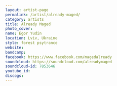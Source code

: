 ```yaml
---
layout: artist-page
permalink: /artist/already-maged/
category: artists
title: Already Maged
photo_cover: 
name: Egor Yudin
location: Lviv, Ukraine
style: forest psytrance
website: 
bandcamp: 
facebook: https://www.facebook.com/magedalready
soundcloud: https://soundcloud.com/alreadymaged
soundcloud-id: 7853646
youtube_id: 
discogs: 
---
```

